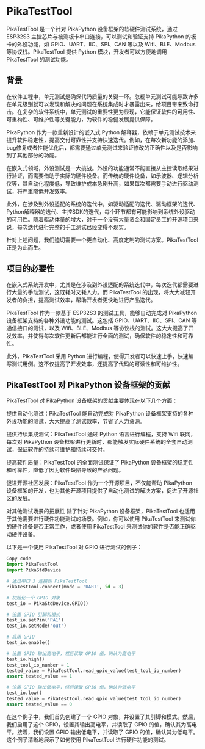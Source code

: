 # PikaTestTool

PikaTestTool 是一个针对 PikaPython 设备框架的软硬件测试系统，通过 ESP32S3 主控芯片与被测板卡串口连接，可以测试和验证支持 PikaPython 的板卡的外设功能，如 GPIO、UART、IIC、SPI、CAN 等以及 Wifi、BLE、Modbus 等协议栈。PikaTestTool 提供 Python 模块，开发者可以方便地调用 PikaTestTool 的测试功能。

## 背景

在软件工程中，单元测试是确保代码质量的关键一环。忽视单元测试可能导致许多在单元级别就可以发现和解决的问题在系统集成时才暴露出来，给项目带来致命打击。在复杂的软件系统中，单元测试的重要性更为显现，它能保证软件的可用性、可重构性、可维护性等关键能力，为软件的稳健发展提供保障。

PikaPython 作为一款重新设计的嵌入式 Python 解释器，依赖于单元测试技术来提升软件稳定性，提高交付可靠性并支持快速迭代。例如，在每次新功能的添加、bug修复或者性能优化后，都需要通过单元测试来验证修改的正确性以及是否影响到了其他部分的功能。

在嵌入式领域，外设测试是一大挑战。外设的功能通常不能直接从主控读取结果进行验证，而需要借助于实际的硬件设备。而传统的硬件设备，如示波器、逻辑分析仪等，其自动化程度低，导致维护成本急剧升高，如果每次都需要手动进行驱动测试，将严重降低开发效率。

此外，在涉及到外设适配的系统的迭代中，如驱动适配的迭代、驱动框架的迭代、Python解释器的迭代、主控SDK的迭代，每个环节都有可能影响到系统外设驱动的可用性。随着驱动体量的增大，对于一个没有大量资金和固定员工的开源项目来说，每次迭代进行完整的手工测试已经变得不现实。

针对上述问题，我们迫切需要一个更自动化、高度定制的测试方案。PikaTestTool 正是为此而生。

## 项目的必要性

在嵌入式系统开发中，尤其是在涉及到外设适配的系统迭代中，每次迭代都需要进行大量的手动测试，这既耗时又耗人力。而 PikaTestTool 的出现，将大大减轻开发者的负担，提高测试效率，帮助开发者更快地进行产品迭代。

PikaTestTool 作为一款基于 ESP32S3 的测试工具，能够自动完成对 PikaPython 设备框架支持的各种外设功能的测试。这包括 GPIO、UART、IIC、SPI、CAN 等通信接口的测试，以及 Wifi、BLE、Modbus 等协议栈的测试。这大大提高了开发效率，并使得每次软件更新后都能进行全面的测试，确保软件的稳定性和可靠性。

此外，PikaTestTool 采用 Python 进行编程，使得开发者可以快速上手，快速编写测试用例。这不仅提高了开发效率，还提高了代码的可读性和可维护性。

## PikaTestTool 对 PikaPython 设备框架的贡献

PikaTestTool 对 PikaPython 设备框架的贡献主要体现在以下几个方面：

提供自动化测试：PikaTestTool 能自动完成对 PikaPython 设备框架支持的各种外设功能的测试，大大提高了测试效率，节省了人力资源。

提供持续集成测试：PikaTestTool 通过 Python 语言进行编程，支持 Wifi 联网，每次对 PikaPython 设备框架进行更新时，都能触发实际硬件系统的全套自动测试，保证软件的持续可维护和持续可交付。

提高软件质量：PikaTestTool 的全面测试保证了 PikaPython 设备框架的稳定性和可靠性，降低了因为软件缺陷导致的产品问题。

促进开源社区发展：PikaTestTool 作为一个开源项目，不仅能帮助 PikaPython 设备框架的开发，也为其他开源项目提供了自动化测试的解决方案，促进了开源社区的发展。

对其他测试场景的拓展性
除了针对 PikaPython 设备框架，PikaTestTool 也适用于其他需要进行硬件功能测试的场景。例如，你可以使用 PikaTestTool 来测试你的硬件设备是否正常工作，或者使用 PikaTestTool 来测试你的软件是否能正确驱动硬件设备。

以下是一个使用 PikaTestTool 对 GPIO 进行测试的例子：

``` python
Copy code
import PikaTestTool
import PikaStdDevice

# 通过串口 3 连接到 PikaTestTool
PikaTestTool.connect(mode = 'UART', id = 3)

# 初始化一个 GPIO 对象
test_io = PikaStdDevice.GPIO()

# 设置 GPIO 引脚和模式
test_io.setPin('PA1')
test_io.setMode('out')

# 启用 GPIO
test_io.enable()

# 设置 GPIO 输出高电平，然后读取 GPIO 值，确认为高电平
test_io.high()
test_tool_io_number = 1
tested_value = PikaTestTool.read_gpio_value(test_tool_io_number)
assert tested_value == 1

# 设置 GPIO 输出低电平，然后读取 GPIO 值，确认为低电平
test_io.low()
tested_value = PikaTestTool.read_gpio_value(test_tool_io_number)
assert tested_value == 0
```

在这个例子中，我们首先创建了一个 GPIO 对象，并设置了其引脚和模式。然后，我们启用了这个 GPIO，设置其输出高电平，并读取了 GPIO 的值，确认其为高电平。接着，我们设置 GPIO 输出低电平，并读取了 GPIO 的值，确认其为低电平。这个例子清晰地展示了如何使用 PikaTestTool 进行硬件功能的测试。
